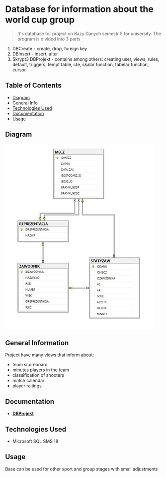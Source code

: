 # Database for information about the world cup group
> It's database for project on Bazy Danych semestr 5 for university. The program is divided into 3 parts
1. DBCreate - create, drop, foreign key
2. DBInsert - insert, alter
3. Skrypt3 DBProjekt - contains among others: creating user, views, rules, default, triggers, tempt table, cte, skalar function, tabelar function, cursor

## Table of Contents
* [Diagram](#diagram)
* [General Info](#general-information)
* [Technologies Used](#technologies-used)
* [Documentation](#documentation)
* [Usage](#usage)


## Diagram
![Diagram](images/BDProjekt.jpg)


## General Information
 Project have many views that inform about:
- team scoreboard
- minutes players in the team
- classification of shooters
- match calendar
- player raitings

## Documentation
- [**DBProjekt**](Dokumentacja_DBProjekt.pdf)


## Technologies Used
- Microsoft SQL SMS 18


## Usage
Base can be used for other sport and group stages with small adjustments
